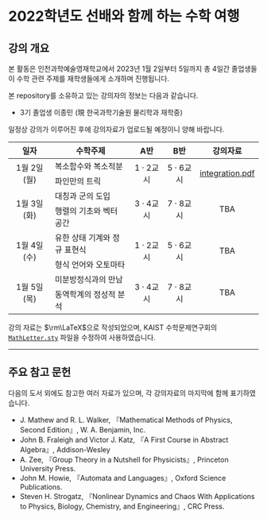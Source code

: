 # 2022학년도 선배와 함께 하는 수학 여행

## 강의 개요
본 활동은 인천과학예술영재학교에서 2023년 1월 2일부터 5일까지 총 4일간 졸업생들이 수학 관련 주제를 재학생들에게 소개하며 진행됩니다.

본 repository를 소유하고 있는 강의자의 정보는 다음과 같습니다.
* 3기 졸업생 이종민 (現 한국과학기술원 물리학과 재학중)

일정상 강의가 이루어진 후에 강의자료가 업로드될 예정이니 양해 바랍니다.

<center>

<table>
  <thead>
    <tr>
      <th><center>일자</center></th>
      <th><center>수학주제</center></th>
      <th><center>A반</center></th>
      <th><center>B반</center></th>
      <th><center>강의자료</center></th>
    </tr>
  </thead>
  <tbody>
    <tr align="center">
      <td rowspan="2">1월 2일 (월)</td>
      <td align="left">복소함수와 복소적분</td>
      <td rowspan="2">1 · 2교시</td>
      <td rowspan="2">5 · 6교시</td>
      <td rowspan="2"><a href="https://github.com/absolux-jm/math-travel-2022/blob/main/day1-integration/integration.pdf">integration.pdf</a></td>
    </tr>
    <tr>
      <td>파인만의 트릭</td>
    </tr>
    <tr align="center">
      <td rowspan="2">1월 3일 (화)</td>
      <td align="left">대칭과 군의 도입</td>
      <td rowspan="2">3 · 4교시</td>
      <td rowspan="2">7 · 8교시</td>
      <td rowspan="2">TBA</td>
      <!-- <td rowspan="2"><a href="https://github.com/absolux-jm/math-travel-2022/blob/main/day2-algebra/algebra.pdf">algebra.pdf</a></td> -->
    </tr>
    <tr>
      <td>행렬의 기초와 벡터 공간</td>
    </tr>
    <tr align="center">
      <td rowspan="2">1월 4일 (수)</td>
      <td align="left">유한 상태 기계와 정규 표현식</td>
      <td rowspan="2">1 · 2교시</td>
      <td rowspan="2">5 · 6교시</td>
      <td rowspan="2">TBA</td>
      <!-- <td rowspan="2"><a href="https://github.com/absolux-jm/math-travel-2022/blob/main/day3-automata/automata.pdf">automata.pdf</a></td> -->
    </tr>
    <tr>
      <td>형식 언어와 오토마타</td>
    </tr>
    <tr align="center">
      <td rowspan="2">1월 5일 (목)</td>
      <td align="left">미분방정식과의 만남</td>
      <td rowspan="2">3 · 4교시</td>
      <td rowspan="2">7 · 8교시</td>
      <td rowspan="2">TBA</td>
      <!-- <td rowspan="2"><a href="https://github.com/absolux-jm/math-travel-2022/blob/main/day4-diffeqn/diffeqn.pdf">diffeqn.pdf</a></td> -->
    </tr>
    <tr>
      <td>동역학계의 정성적 분석</td>
    </tr>
  </tbody>
</table>

</center>

강의 자료는 $\rm\LaTeX$으로 작성되었으며, KAIST 수학문제연구회의 [`MathLetter.sty`](https://github.com/msquare-kaist/mathletter-package) 파일을 수정하여 사용하였습니다.

--------------

## 주요 참고 문헌
다음의 도서 외에도 참고한 여러 자료가 있으며, 각 강의자료의 마지막에 함께 표기하였습니다.

* J. Mathew and R. L. Walker, 『Mathematical Methods of Physics, Second Edition』, W. A. Benjamin, Inc.
* John B. Fraleigh and Victor J. Katz, 『A First Course in Abstract Algebra』, Addison-Wesley
* A. Zee, 『Group Theory in a Nutshell for Physicists』, Princeton University Press.
* John M. Howie, 『Automata and Languages』, Oxford Science Publications.
* Steven H. Strogatz, 『Nonlinear Dynamics and Chaos With Applications to Physics, Biology, Chemistry, and Engineering』, CRC Press.